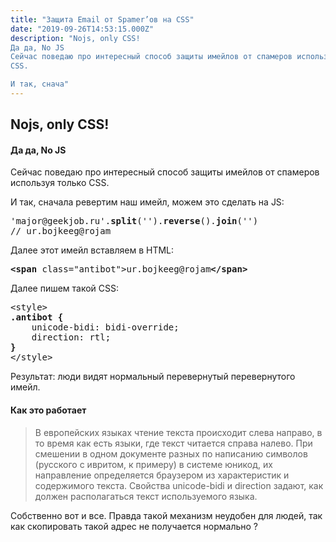 ```yaml
---
title: "Защита Email от Spamer’ов на CSS"
date: "2019-09-26T14:53:15.000Z"
description: "Nojs, only CSS!
Да да, No JS
Сейчас поведаю про интересный способ защиты имейлов от спамеров используя только
CSS.

И так, снача"
---
```


<h2 id="nojs-only-css-">Nojs, only CSS!</h2><h4>Да да, No JS</h4>
<p>Сейчас поведаю про интересный способ защиты имейлов от спамеров используя только CSS.</p>
<p>И так, сначала ревертим наш имейл, можем это сделать на JS:</p>
<pre>'major@geekjob.ru'.<strong>split</strong>('').<strong>reverse</strong>().<strong>join</strong>('')<br>// ur.bojkeeg@rojam</pre>
<p>Далее этот имейл вставляем в HTML:</p>
<pre><strong>&lt;span</strong> class="antibot"&gt;ur.bojkeeg@rojam<strong>&lt;/span&gt;</strong></pre>
<p>Далее пишем такой CSS:</p>
<pre>&lt;style&gt;<br><strong>.antibot {</strong><br>    unicode-bidi: bidi-override;<br>    direction: rtl;<br><strong>}</strong><br>&lt;/style&gt;</pre>
<p>Результат: люди видят нормальный перевернутый перевернутого имейл.</p>

<h4>Как это работает</h4>
<blockquote><p>В европейских языках чтение текста происходит слева направо, в то время как есть языки, где текст читается справа налево. При смешении в одном документе разных по написанию символов (русского с ивритом, к примеру) в системе юникод, их направление определяется браузером из характеристик и содержимого текста. Свойства unicode-bidi и direction задают, как должен располагаться текст используемого языка.</p></blockquote>
<p>Собственно вот и все. Правда такой механизм неудобен для людей, так как скопировать такой адрес не получается нормально ?</p>


